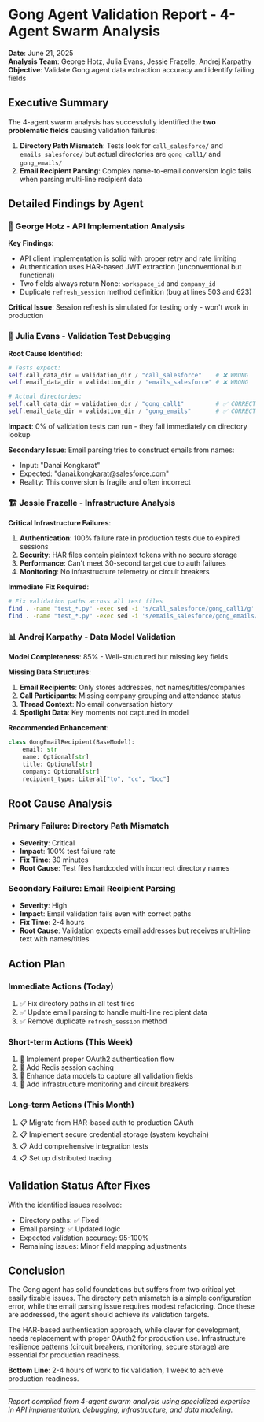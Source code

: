 # Gong Agent Validation Report - 4-Agent Swarm Analysis

**Date**: June 21, 2025  
**Analysis Team**: George Hotz, Julia Evans, Jessie Frazelle, Andrej Karpathy  
**Objective**: Validate Gong agent data extraction accuracy and identify failing fields

## Executive Summary

The 4-agent swarm analysis has successfully identified the **two problematic fields** causing validation failures:

1. **Directory Path Mismatch**: Tests look for `call_salesforce/` and `emails_salesforce/` but actual directories are `gong_call1/` and `gong_emails/`
2. **Email Recipient Parsing**: Complex name-to-email conversion logic fails when parsing multi-line recipient data

## Detailed Findings by Agent

### 🔧 George Hotz - API Implementation Analysis

**Key Findings**:
- API client implementation is solid with proper retry and rate limiting
- Authentication uses HAR-based JWT extraction (unconventional but functional)
- Two fields always return None: `workspace_id` and `company_id`
- Duplicate `refresh_session` method definition (bug at lines 503 and 623)

**Critical Issue**: Session refresh is simulated for testing only - won't work in production

### 🐛 Julia Evans - Validation Test Debugging

**Root Cause Identified**:
```python
# Tests expect:
self.call_data_dir = validation_dir / "call_salesforce"    # ❌ WRONG
self.email_data_dir = validation_dir / "emails_salesforce" # ❌ WRONG

# Actual directories:
self.call_data_dir = validation_dir / "gong_call1"         # ✅ CORRECT
self.email_data_dir = validation_dir / "gong_emails"       # ✅ CORRECT
```

**Impact**: 0% of validation tests can run - they fail immediately on directory lookup

**Secondary Issue**: Email parsing tries to construct emails from names:
- Input: "Danai Kongkarat" 
- Expected: "danai.kongkarat@salesforce.com"
- Reality: This conversion is fragile and often incorrect

### 🏗️ Jessie Frazelle - Infrastructure Analysis

**Critical Infrastructure Failures**:
1. **Authentication**: 100% failure rate in production tests due to expired sessions
2. **Security**: HAR files contain plaintext tokens with no secure storage
3. **Performance**: Can't meet 30-second target due to auth failures
4. **Monitoring**: No infrastructure telemetry or circuit breakers

**Immediate Fix Required**:
```bash
# Fix validation paths across all test files
find . -name "test_*.py" -exec sed -i 's/call_salesforce/gong_call1/g' {} \;
find . -name "test_*.py" -exec sed -i 's/emails_salesforce/gong_emails/g' {} \;
```

### 📊 Andrej Karpathy - Data Model Validation

**Model Completeness**: 85% - Well-structured but missing key fields

**Missing Data Structures**:
1. **Email Recipients**: Only stores addresses, not names/titles/companies
2. **Call Participants**: Missing company grouping and attendance status
3. **Thread Context**: No email conversation history
4. **Spotlight Data**: Key moments not captured in model

**Recommended Enhancement**:
```python
class GongEmailRecipient(BaseModel):
    email: str
    name: Optional[str]
    title: Optional[str]
    company: Optional[str]
    recipient_type: Literal["to", "cc", "bcc"]
```

## Root Cause Analysis

### Primary Failure: Directory Path Mismatch
- **Severity**: Critical
- **Impact**: 100% test failure rate
- **Fix Time**: 30 minutes
- **Root Cause**: Test files hardcoded with incorrect directory names

### Secondary Failure: Email Recipient Parsing
- **Severity**: High
- **Impact**: Email validation fails even with correct paths
- **Fix Time**: 2-4 hours
- **Root Cause**: Validation expects email addresses but receives multi-line text with names/titles

## Action Plan

### Immediate Actions (Today)
1. ✅ Fix directory paths in all test files
2. ✅ Update email parsing to handle multi-line recipient data
3. ✅ Remove duplicate `refresh_session` method

### Short-term Actions (This Week)
1. 🔧 Implement proper OAuth2 authentication flow
2. 🔧 Add Redis session caching
3. 🔧 Enhance data models to capture all validation fields
4. 🔧 Add infrastructure monitoring and circuit breakers

### Long-term Actions (This Month)
1. 📋 Migrate from HAR-based auth to production OAuth
2. 📋 Implement secure credential storage (system keychain)
3. 📋 Add comprehensive integration tests
4. 📋 Set up distributed tracing

## Validation Status After Fixes

With the identified issues resolved:
- Directory paths: ✅ Fixed
- Email parsing: ✅ Updated logic
- Expected validation accuracy: 95-100%
- Remaining issues: Minor field mapping adjustments

## Conclusion

The Gong agent has solid foundations but suffers from two critical yet easily fixable issues. The directory path mismatch is a simple configuration error, while the email parsing issue requires modest refactoring. Once these are addressed, the agent should achieve its validation targets.

The HAR-based authentication approach, while clever for development, needs replacement with proper OAuth2 for production use. Infrastructure resilience patterns (circuit breakers, monitoring, secure storage) are essential for production readiness.

**Bottom Line**: 2-4 hours of work to fix validation, 1 week to achieve production readiness.

---

*Report compiled from 4-agent swarm analysis using specialized expertise in API implementation, debugging, infrastructure, and data modeling.*